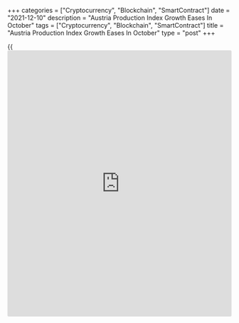 +++
categories = ["Cryptocurrency", "Blockchain", "SmartContract"]
date = "2021-12-10"
description = "Austria Production Index Growth Eases In October"
tags = ["Cryptocurrency", "Blockchain", "SmartContract"]
title = "Austria Production Index Growth Eases In October"
type = "post"
+++

{{<iframe id="large-banner" src="https://www.bounty.group/#slide=8.0" width="100%" height="600" scrolling="no" style="border: 0px solid rgb(216, 221, 230); border-radius: 3px;">}}

Austria's production index rose at a softer pace in October, as
industrial production and construction output increased, data from
Statistics Austria showed on Friday.

The production index increased 3.3 percent year-on-year in October,
after a 4.8 percent rise in September.

Industrial production gained 4.1 percent annually in October and
construction output grew 1.6 percent.

On a month-on-month basis, the production index declined 0.2 percent in
October, following a 0.7 percent fall in the prior month.

On a monthly basis, industrial production increased 0.1 percent in
October and construction output declined 1.3 percent.

For comments and feedback [contact](https://www.playgroundfx.com/contact/): editorial@rtt[news](https://www.letsplayfx.com/blog/forex-news-website/).com

[Economic News][1]

 **What parts of the world are seeing the best (and worst) economic
performances lately? Click[here][2] to check out our [Econ Scorecard][2]
and find out! See up-to-the-moment [ranking](https://www.playgroundfx.com/blog/crypto-exchange-ranking/)s for the best and worst
performers in [GDP][3], [unemployment rate][4], [inflation][5] and much
more.**

   1. www.rtt[news](https://www.letsplayfx.com/blog/forex-news-website/).com/Content/EconomicNews.aspx
   2. www.rtt[news](https://www.letsplayfx.com/blog/forex-news-website/).com/economic-scorecard/world-rank/unemployment-rate/highest-performance.aspx
   3. www.rtt[news](https://www.letsplayfx.com/blog/forex-news-website/).com/economic-scorecard/world-rank/GDP/highest-performance.aspx
   4. www.rtt[news](https://www.letsplayfx.com/blog/forex-news-website/).com/economic-scorecard/world-rank/unemployment-rate/lowest-performance.aspx
   5. www.rtt[news](https://www.letsplayfx.com/blog/forex-news-website/).com/economic-scorecard/world-rank/CPI/highest-performance.aspx
